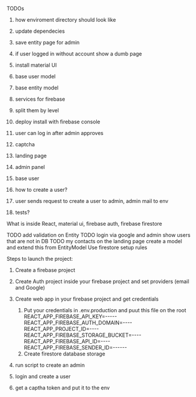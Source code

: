 TODOs
1. how enviroment directory should look like

1. update dependecies
2. save entity page for admin
3. if user logged in without account show a dumb page
3. install material UI
3. base user model
4. base entity model
5. services for firebase
6. split them by level
7. deploy install with firebase console
8. user can log in after admin approves
9. captcha
10. landing page
7. admin panel
8. base user
6. how to create a user?
7. user sends request to create a user to admin, admin mail to env
8. tests?



What is inside
React, material ui, firebase auth, firebase firestore

  TODO add validation on Entity
TODO login via google and admin show users that are not in DB
TODO my contacts on the landing page
create a model and extend this from EntityModel
Use firestore
setup rules

Steps to launch the project:
1. Create a firebase project
2. Create Auth project inside your firebase project and set providers (email and Google)
4. Create web app in your firebase project and get credentials
   1. Put your credentials in .env.production and puut this file on the root
      REACT_APP_FIREBASE_API_KEY=-----
      REACT_APP_FIREBASE_AUTH_DOMAIN=----
      REACT_APP_PROJECT_ID=----
      REACT_APP_FIREBASE_STORAGE_BUCKET=----
      REACT_APP_FIREBASE_API_ID=----
      REACT_APP_FIREBASE_SENDER_ID=------
   2. Create firestore database storage


3. run script to create an admin
4. login and create a user
5. get a captha token and put it to the env